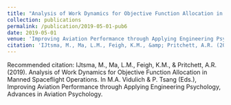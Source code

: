 ```yaml
---
title: "Analysis of Work Dynamics for Objective Function Allocation in Manned Spaceflight Operations"
collection: publications
permalink: /publication/2019-05-01-pub6
date: 2019-05-01
venue: 'Improving Aviation Performance through Applying Engineering Psychology, Advances in Aviation Psychology. 2019'
citation: 'IJtsma, M., Ma, L.M., Feigh, K.M., &amp; Pritchett, A.R. (2019). Analysis of Work Dynamics for Objective Function Allocation in Manned Spaceflight Operations. In M.A. Vidulich &amp; P. Tsang (Eds.), Improving Aviation Performance through Applying Engineering Psychology, Advances in Aviation Psychology.'
---
```

Recommended citation: IJtsma, M., Ma, L.M., Feigh, K.M., & Pritchett, A.R. (2019). Analysis of Work Dynamics for Objective Function Allocation in Manned Spaceflight Operations. In M.A. Vidulich & P. Tsang (Eds.), Improving Aviation Performance through Applying Engineering Psychology, Advances in Aviation Psychology.